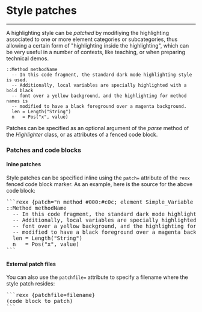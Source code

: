 Style patches
=============

----------------------------------------------

A highlighting style can be *patched* by modifiying
the highlighting associated to one or more
element categories or subcategories, thus allowing
a certain form of "highlighting inside the highlighting",
which can be very useful in a number of contexts, like
teaching, or when preparing technical demos.

```rexx {patch="n method #000:#c0c; element Simple_Variable #000:#cc0 bold"}
::Method methodName
  -- In this code fragment, the standard dark mode highlighting style is used.
  -- Additionally, local variables are specially highlighted with a bold black
  -- font over a yellow background, and the highlighting for method names is
  -- modified to have a black foreground over a magenta background.
  len = Length("String")
  n   = Pos("x", value)
```

Patches can be specified as an optional argument
of the *parse* method of the *Highlighter* class,
or as attributes of a fenced code block.

### Patches and code blocks

#### Inine patches

Style patches can be specified inline using the `patch=` attribute of the `rexx`
fenced code block marker. As an example, here is the source for the above code block:

<pre>
&#96;``rexx {patch="n method #000:#c0c; element Simple_Variable #000:#cc0 bold"}
::Method methodName
  -- In this code fragment, the standard dark mode highlighting style is used.
  -- Additionally, local variables are specially highlighted with a bold black
  -- font over a yellow background, and the highlighting for method names is
  -- modified to have a black foreground over a magenta background.
  len = Length("String")
  n   = Pos("x", value)
&#96;``
</pre>

#### External patch files

You can also use the `patchfile=` attribute to specify
a filename where the style patch resides:

<pre>
&#96;``rexx {patchfile=filename}
(code block to patch)
&#96;``
</pre>